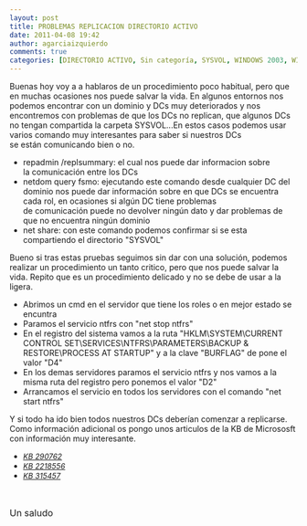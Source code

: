 ```yaml
---
layout: post
title: PROBLEMAS REPLICACION DIRECTORIO ACTIVO
date: 2011-04-08 19:42
author: agarciaizquierdo
comments: true
categories: [DIRECTORIO ACTIVO, Sin categoría, SYSVOL, WINDOWS 2003, WINDOWS 2008]
---
```

Buenas hoy voy a a hablaros de un procedimiento poco habitual, pero que en muchas ocasiones nos puede salvar la vida. En algunos entornos nos podemos encontrar con un dominio y DCs muy deteriorados y nos encontremos con problemas de que los DCs no replican, que algunos DCs no tengan compartida la carpeta SYSVOL...En estos casos podemos usar varios comando muy interesantes para saber si nuestros DCs se están comunicando bien o no.<br /><ul><li><span class="Apple-style-span" style="line-height:13px;"><span style="border-width:0;font-style:inherit;margin:0;outline-width:0;padding:0;"><span class="Apple-style-span" style="font-family:inherit;">repadmin /replsummary: </span></span></span>el cual nos puede dar informacion sobre la comunicación entre los DCs</li><li>netdom query fsmo: ejecutando este comando desde cualquier DC del dominio nos puede dar información sobre en que DCs se encuentra cada rol, en ocasiones si algún DC tiene problemas de comunicación puede no devolver ningún dato y dar problemas de que no encuentra ningún dominio</li><li>net share: con este comando podemos confirmar si se esta compartiendo el directorio "SYSVOL"</li></ul><div>Bueno si tras estas pruebas seguimos sin dar con una solución, podemos realizar un procedimiento un tanto critico, pero que nos puede salvar la vida. Repito que es un procedimiento delicado y no se debe de usar a la ligera.</div><div><ul><li>Abrimos un cmd en el servidor que tiene los roles o en mejor estado se encuntra</li><li>Paramos el servicio ntfrs con "net stop ntfrs"</li><li>En el registro del sistema vamos a la ruta "<span class="Apple-style-span" style="font-family:inherit;">HKLM\SYSTEM\CURRENT CONTROL SET\SERVICES\NTFRS\PARAMETERS\BACKUP &amp; RESTORE\PROCESS AT STARTUP</span><span class="Apple-style-span" style="font-family:inherit;">" y a la clave "BURFLAG" de pone el valor "D4"</span></li><li>En los demas servidores paramos el servicio ntfrs y nos vamos a la misma ruta del registro pero ponemos el valor "D2"</li><li>Arrancamos el servicio en todos los servidores con el comando "net start ntfrs"</li></ul><div>Y si todo ha ido bien todos nuestros DCs deberían comenzar a replicarse.</div></div><div>Como información adicional os pongo unos articulos de la KB de Micrososft con información muy interesante.<span class="Apple-style-span" style="font-size:small;"><i><span lang="EN-US" style="color:black;">    </span></i></span><span class="Apple-style-span" style="font-size:small;"><i><span lang="EN-US" style="color:black;font-size:12pt;font-weight:normal;"><span style="font-size:small;"></span></span></i></span><br /><ul><li><span class="Apple-style-span" style="font-size:small;"><i><span lang="EN-US" style="color:black;font-size:12pt;font-weight:normal;"><span style="font-size:small;"><a href="http://support.microsoft.com/kb/290762">KB 290762</a></span></span></i></span></li><li><span class="Apple-style-span" style="font-size:small;"><i><span lang="EN-US" style="color:black;font-size:12pt;font-weight:normal;"><span style="font-size:small;"><a href="http://support.microsoft.com/kb/2218556">KB 2218556</a> </span></span></i></span></li><li><span class="Apple-style-span" style="font-size:small;"><i><span lang="EN-US" style="color:black;font-size:12pt;font-weight:normal;"><span style="font-size:small;"><a href="http://support.microsoft.com/kb/315457">KB 315457</a></span></span></i></span></li></ul><span class="Apple-style-span" style="font-size:small;"><i><span lang="EN-US" style="color:black;font-size:12pt;font-weight:normal;"><span style="font-size:small;"> </span></span></i></span></div><div><span class="Apple-style-span" style="font-size:small;"><i><span lang="EN-US" style="color:black;font-size:12pt;font-weight:normal;"><span style="font-size:small;"></span></span></i></span></div><div><span class="Apple-style-span" style="font-size:small;"><i><span lang="EN-US" style="color:black;font-size:12pt;font-weight:normal;"><span style="font-size:small;"></span></span></i></span></div><div><span class="Apple-style-span" style="font-size:small;"><i><span lang="EN-US" style="color:black;font-size:12pt;font-weight:normal;"><span style="font-size:small;"></span></span></i></span></div><div><span class="Apple-style-span" style="font-size:small;"><i><span lang="EN-US" style="color:black;font-size:12pt;font-weight:normal;"><span style="font-size:small;"><br /></span></span></i></span><br /><h1 class="title" style="box-sizing:border-box;margin:0 0 10px;"><span class="Apple-style-span"><div style="font-weight:normal;margin:0;"><div style="font-size:medium;font-style:italic;"><span class="Apple-style-span" style="font-style:normal;">Un saludo</span></div></div></span></h1></div>
